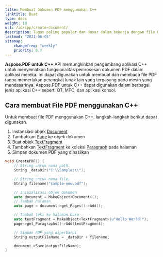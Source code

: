 ```yaml
---
title: Membuat Dokumen PDF menggunakan C++
linktitle: Buat
type: docs
weight: 10
url: /id/cpp/create-document/
description: Tugas paling populer dan dasar dalam bekerja dengan file PDF adalah membuat dokumen dari awal. Gunakan pustaka Aspose.PDF untuk C++.
lastmod: "2021-06-05"
sitemap:
    changefreq: "weekly"
    priority: 0.7
---
```


**Aspose.PDF untuk C++** API memungkinkan pengembang aplikasi C++ untuk menyematkan fungsionalitas pemrosesan dokumen PDF dalam aplikasi mereka. Ini dapat digunakan untuk membuat dan membaca file PDF tanpa memerlukan perangkat lunak lain yang terpasang pada mesin yang mendasarinya. Aspose.PDF untuk C++ dapat digunakan dalam berbagai jenis aplikasi C++ seperti QT, MFC, dan aplikasi konsol.

## Cara membuat File PDF menggunakan C++

Untuk membuat file PDF menggunakan C++, langkah-langkah berikut dapat digunakan.

1. Instansiasi objek [Document](https://reference.aspose.com/pdf/cpp/class/aspose.pdf.document)
1. Tambahkan [Page](https://reference.aspose.com/pdf/cpp/class/aspose.pdf.page/) ke objek dokumen
1. Buat objek [TextFragment](https://reference.aspose.com/pdf/cpp/class/aspose.pdf.te_x_fragment/)
1. Tambahkan [TextFragment](https://reference.aspose.com/pdf/cpp/class/aspose.pdf.te_x_fragment/) ke koleksi [Paragraph](https://reference.aspose.com/pdf/cpp/class/aspose.pdf.paragraphs/) pada halaman
1. Simpan dokumen PDF yang dihasilkan

```cpp
void CreatePDF() {
    // String untuk nama path.
    String _dataDir("C:\\Samples\\");

    // String untuk nama file.
    String filename("sample-new.pdf");

    // Inisialisasi objek dokumen
    auto document = MakeObject<Document>();
    // Tambah halaman
    auto page = document->get_Pages()->Add();

    // Tambah teks ke halaman baru
    auto textFragment = MakeObject<TextFragment>(u"Hello World!");
    page->get_Paragraphs()->Add(textFragment);

    // Simpan PDF yang diperbarui
    String outputFileName = _dataDir + filename;

    document->Save(outputFileName);
}
```